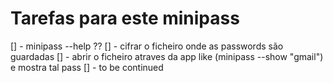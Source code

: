 # Tarefas para este minipass

[] - minipass --help ?? 
[] - cifrar o ficheiro onde as passwords são guardadas
[] - abrir o ficheiro atraves da app like (minipass --show "gmail") e mostra tal pass
[] - to be continued
